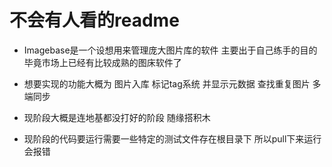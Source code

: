 # 不会有人看的readme
- Imagebase是一个设想用来管理庞大图片库的软件 主要出于自己练手的目的 毕竟市场上已经有比较成熟的图床软件了
- 想要实现的功能大概为 图片入库 标记tag系统 并显示元数据 查找重复图片 多端同步
- 现阶段大概是连地基都没打好的阶段 随缘搭积木 

- 现阶段的代码要运行需要一些特定的测试文件存在根目录下 所以pull下来运行会报错